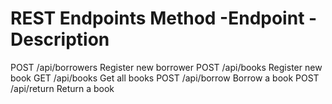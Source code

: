 REST Endpoints
Method	-Endpoint	              -Description
======================================================
POST	  /api/borrowers	        Register new borrower
POST	  /api/books	            Register new book
GET	    /api/books	            Get all books
POST	  /api/borrow	            Borrow a book
POST	  /api/return	            Return a book
